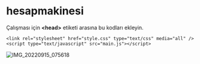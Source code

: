 # hesapmakinesi
Çalışması için **\<head\>** etiketi arasına bu kodları ekleyin.
```
<link rel="stylesheet" href="style.css" type="text/css" media="all" />
<script type="text/javascript" src="main.js"></script>
```
![IMG_20220915_075618](https://user-images.githubusercontent.com/60838684/190317982-eedd6796-a0be-4458-8047-bc8be2470603.png)
